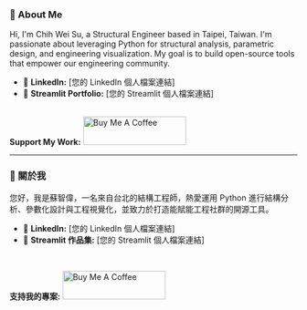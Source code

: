 ### 👋 About Me

Hi, I'm Chih Wei Su, a Structural Engineer based in Taipei, Taiwan. I'm passionate about leveraging Python for structural analysis, parametric design, and engineering visualization. My goal is to build open-source tools that empower our engineering community.

* 💼 **LinkedIn:** [您的 LinkedIn 個人檔案連結]
* 🚀 **Streamlit Portfolio:** [您的 Streamlit 個人檔案連結]

<br> **Support My Work:**
<a href="https://www.buymeacoffee.com/chihweisu" target="_blank">
  <img src="https://cdn.buymeacoffee.com/buttons/v2/default-yellow.png" alt="Buy Me A Coffee" style="height: 50px !important;width: 180px !important;" >
</a>

---

### 👋 關於我

您好，我是蘇智偉，一名來自台北的結構工程師，熱愛運用 Python 進行結構分析、參數化設計與工程視覺化，並致力於打造能賦能工程社群的開源工具。

* 💼 **LinkedIn:** [您的 LinkedIn 個人檔案連結]
* 🚀 **Streamlit 作品集:** [您的 Streamlit 個人檔案連結]

<br>

**支持我的專案:**
<a href="https://www.buymeacoffee.com/chihweisu" target="_blank">
  <img src="https://cdn.buymeacoffee.com/buttons/v2/default-yellow.png" alt="Buy Me A Coffee" style="height: 50px !important;width: 180px !important;" >
</a>
